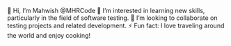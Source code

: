 👋 Hi, I’m Mahwish @MHRCode
👀 I’m interested in learning new skills, particularly in the field of software testing.
💞️ I’m looking to collaborate on testing projects and related development.
⚡ Fun fact: I love traveling around the world and enjoy cooking!
